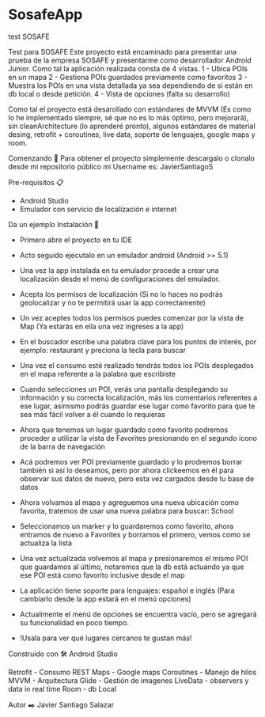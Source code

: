 # SosafeApp
test SOSAFE

Test para SOSAFE
Este proyecto está encaminado para presentar una prueba de la empresa SOSAFE y presentarme como desarrollador Android Junior.
Como tal la aplicación realizada consta de 4 vistas.
1 - Ubica POIs en un mapa
2 - Gestiona POIs guardados previamente como favoritos
3 - Muestra los POIs en una vista detallada ya sea dependiendo de si están en db local o desde petición.
4 - Vista de opciones (falta su desarrollo)

Como tal el proyecto está desarollado con estándares de MVVM (Es como lo he implementado siempre, sé que no es lo más óptimo, pero mejorará),
 sin cleanArchitecture (lo aprenderé pronto), algunos estándares de material desing, retrofit + coroutines, live data, soporte de lenguajes, 
 google maps y room.

Comenzando 🚀
Para obtener el proyecto simplemente descargalo o clonalo desde mi repositorio público mi Username es: JavierSantiagoS

Pre-requisitos 📋
- Android Studio
- Emulador con servicio de localización e internet

Da un ejemplo
Instalación 🔧
- Primero abre el proyecto en tu IDE
- Acto seguido ejecutalo en un emulador android (Android >= 5.1)
- Una vez la app instalada en tu emulador procede a crear una localización desde el menú de configuraciones del emulador.
- Acepta los permisos de localización (Si no lo haces no podrás geolocalizar y no te permitirá usar la app correctamente)
- Un vez aceptes todos los permisos puedes comenzar por la vista de Map (Ya estarás en ella una vez ingreses a la app)
- En el buscador escribe una palabra clave para los puntos de interés, por ejemplo: restaurant y preciona la tecla para buscar
- Una vez el consumo esté realizado tendrás todos los POIs desplegados en el mapa referente a la palabra que escribiste
- Cuando selecciones un POI, verás una pantalla desplegando su información y su correcta localización, más los comentarios referentes a ese lugar,
 asimismo podrás guardar ese lugar como favorito para que te sea más fácil volver a él cuando lo requieras
 - Ahora que tenemos un lugar guardado como favorito podremos proceder a utilizar la vista de Favorites presionando en el segundo ícono de la barra de navegación
 - Acá podremos ver POI previamente guardado y lo prodremos borrar también si así lo deseamos, pero por ahora clickeemos en él para observar sus datos de nuevo,
 pero esta vez cargados desde tu base de datos
 - Ahora volvamos al mapa y agreguemos una nueva ubicación como favorita, tratemos de usar una nueva palabra para buscar: School
 - Seleccionamos un marker y lo guardaremos como favorito, ahora entramos de nuevo a Favorites y borramos el primero, vemos como se actualiza la lista
 - Una vez actualizada volvemos al mapa y presionaremos el mismo POI que guardamos al último, notaremos que la db está actuando ya que ese POI está como 
 favorito inclusive desde el map
 - La aplicación tiene soporte para lenguajes: español e inglés (Para cambiarlo desde la app estará en el menú opciones)
 - Actualimente el menú de opciones se encuentra vacío, pero se agregará su funcionalidad en poco tiempo.

 - !Usala para ver qué lugares cercanos te gustan más!


Construido con 🛠️
Android Studio


Retrofit - Consumo REST
Maps - Google maps
Coroutines - Manejo de hilos
MVVM - Arquitectura
Glide - Gestión de imagenes
LiveData - observers y data in real time
Room - db Local

Autor ✒️
Javier Santiago Salazar

